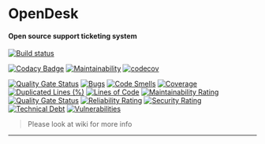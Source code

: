# OpenDesk

#### Open source support ticketing system

[![Build status](https://ci.appveyor.com/api/projects/status/olma9jplhk56psbi?svg=true)](https://ci.appveyor.com/project/spicycoder/open-desk-api)

[![Codacy Badge](https://api.codacy.com/project/badge/Grade/edd6205355f44a88b0cffafbd55d197d)](https://www.codacy.com/manual/spicycoder/open-desk-api?utm_source=github.com&amp;utm_medium=referral&amp;utm_content=spicycoder/open-desk-api&amp;utm_campaign=Badge_Grade)
[![Maintainability](https://api.codeclimate.com/v1/badges/8721ddddcd4b46c64b9a/maintainability)](https://codeclimate.com/github/spicycoder/open-desk-api/maintainability)
[![codecov](https://codecov.io/gh/spicycoder/open-desk-api/branch/master/graph/badge.svg)](https://codecov.io/gh/spicycoder/open-desk-api)

[![Quality Gate Status](https://sonarcloud.io/api/project_badges/measure?project=spicycoder_open-desk-api&metric=alert_status)](https://sonarcloud.io/dashboard?id=spicycoder_open-desk-api)
[![Bugs](https://sonarcloud.io/api/project_badges/measure?project=spicycoder_open-desk-api&metric=bugs)](https://sonarcloud.io/dashboard?id=spicycoder_open-desk-api)
[![Code Smells](https://sonarcloud.io/api/project_badges/measure?project=spicycoder_open-desk-api&metric=code_smells)](https://sonarcloud.io/dashboard?id=spicycoder_open-desk-api)
[![Coverage](https://sonarcloud.io/api/project_badges/measure?project=spicycoder_open-desk-api&metric=coverage)](https://sonarcloud.io/dashboard?id=spicycoder_open-desk-api)
[![Duplicated Lines (%)](https://sonarcloud.io/api/project_badges/measure?project=spicycoder_open-desk-api&metric=duplicated_lines_density)](https://sonarcloud.io/dashboard?id=spicycoder_open-desk-api)
[![Lines of Code](https://sonarcloud.io/api/project_badges/measure?project=spicycoder_open-desk-api&metric=ncloc)](https://sonarcloud.io/dashboard?id=spicycoder_open-desk-api)
[![Maintainability Rating](https://sonarcloud.io/api/project_badges/measure?project=spicycoder_open-desk-api&metric=sqale_rating)](https://sonarcloud.io/dashboard?id=spicycoder_open-desk-api)
[![Quality Gate Status](https://sonarcloud.io/api/project_badges/measure?project=spicycoder_open-desk-api&metric=alert_status)](https://sonarcloud.io/dashboard?id=spicycoder_open-desk-api)
[![Reliability Rating](https://sonarcloud.io/api/project_badges/measure?project=spicycoder_open-desk-api&metric=reliability_rating)](https://sonarcloud.io/dashboard?id=spicycoder_open-desk-api)
[![Security Rating](https://sonarcloud.io/api/project_badges/measure?project=spicycoder_open-desk-api&metric=security_rating)](https://sonarcloud.io/dashboard?id=spicycoder_open-desk-api)
[![Technical Debt](https://sonarcloud.io/api/project_badges/measure?project=spicycoder_open-desk-api&metric=sqale_index)](https://sonarcloud.io/dashboard?id=spicycoder_open-desk-api)
[![Vulnerabilities](https://sonarcloud.io/api/project_badges/measure?project=spicycoder_open-desk-api&metric=vulnerabilities)](https://sonarcloud.io/dashboard?id=spicycoder_open-desk-api)

> Please look at wiki for more info

---